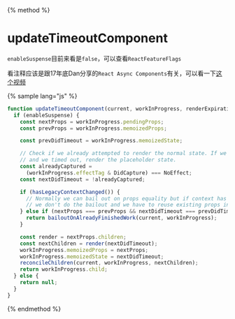 {% method %}

# updateTimeoutComponent

`enableSuspense`目前来看是`false`，可以查看`ReactFeatureFlags`

看注释应该是跟17年底Dan分享的`React Async Components`有关，可以看一下[这个视频](https://reactjs.org/blog/2018/03/01/sneak-peek-beyond-react-16.html)

{% sample lang="js" %}

```js
function updateTimeoutComponent(current, workInProgress, renderExpirationTime) {
  if (enableSuspense) {
    const nextProps = workInProgress.pendingProps;
    const prevProps = workInProgress.memoizedProps;

    const prevDidTimeout = workInProgress.memoizedState;

    // Check if we already attempted to render the normal state. If we did,
    // and we timed out, render the placeholder state.
    const alreadyCaptured =
      (workInProgress.effectTag & DidCapture) === NoEffect;
    const nextDidTimeout = !alreadyCaptured;

    if (hasLegacyContextChanged()) {
      // Normally we can bail out on props equality but if context has changed
      // we don't do the bailout and we have to reuse existing props instead.
    } else if (nextProps === prevProps && nextDidTimeout === prevDidTimeout) {
      return bailoutOnAlreadyFinishedWork(current, workInProgress);
    }

    const render = nextProps.children;
    const nextChildren = render(nextDidTimeout);
    workInProgress.memoizedProps = nextProps;
    workInProgress.memoizedState = nextDidTimeout;
    reconcileChildren(current, workInProgress, nextChildren);
    return workInProgress.child;
  } else {
    return null;
  }
}
```

{% endmethod %}